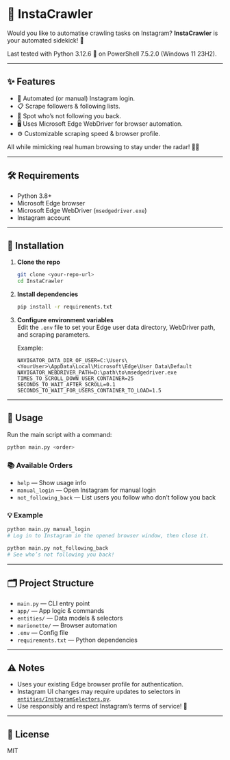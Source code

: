 # 📸 InstaCrawler

Would you like to automatise crawling tasks on Instagram? **InstaCrawler** is your automated sidekick! 🤖

Last tested with Python 3.12.6 🐍 on PowerShell 7.5.2.0 (Windows 11 23H2).

---

## ✨ Features

- 🤖 Automated (or manual) Instagram login.
- 📋 Scrape followers & following lists.
- 🚦 Spot who’s not following you back.
- 🖥️ Uses Microsoft Edge WebDriver for browser automation.
- ⚙️ Customizable scraping speed & browser profile.

All while mimicking real human browsing to stay under the radar! 🕵️‍♂️

---

## 🛠️ Requirements

- Python 3.8+
- Microsoft Edge browser
- Microsoft Edge WebDriver (`msedgedriver.exe`)
- Instagram account

---

## 🚀 Installation

1. **Clone the repo**
   ```sh
   git clone <your-repo-url>
   cd InstaCrawler
   ```

2. **Install dependencies**
   ```sh
   pip install -r requirements.txt
   ```

3. **Configure environment variables**  
   Edit the `.env` file to set your Edge user data directory, WebDriver path, and scraping parameters.

   Example:
   ```
   NAVIGATOR_DATA_DIR_OF_USER=C:\Users\<YourUser>\AppData\Local\Microsoft\Edge\User Data\Default
   NAVIGATOR_WEBDRIVER_PATH=D:\path\to\msedgedriver.exe
   TIMES_TO_SCROLL_DOWN_USER_CONTAINER=25
   SECONDS_TO_WAIT_AFTER_SCROLL=0.1
   SECONDS_TO_WAIT_FOR_USERS_CONTAINER_TO_LOAD=1.5
   ```

---

## 🏁 Usage

Run the main script with a command:

```sh
python main.py <order>
```

### 📚 Available Orders

- `help` — Show usage info
- `manual_login` — Open Instagram for manual login
- `not_following_back` — List users you follow who don’t follow you back

### 💡 Example

```sh
python main.py manual_login
# Log in to Instagram in the opened browser window, then close it.

python main.py not_following_back
# See who’s not following you back!
```

---

## 🗂️ Project Structure

- `main.py` — CLI entry point
- `app/` — App logic & commands
- `entities/` — Data models & selectors
- `marionette/` — Browser automation
- `.env` — Config file
- `requirements.txt` — Python dependencies

---

## ⚠️ Notes

- Uses your existing Edge browser profile for authentication.
- Instagram UI changes may require updates to selectors in [`entities/InstagramSelectors.py`](entities/InstagramSelectors.py).
- Use responsibly and respect Instagram’s terms of service! 🙏

---

## 📄 License

MIT
